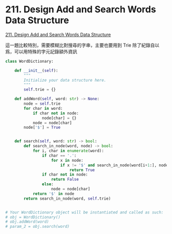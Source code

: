 # 211. Design Add and Search Words Data Structure

[211. Design Add and Search Words Data Structure](https://leetcode.com/problems/design-add-and-search-words-data-structure/)

這一題比較特別，需要模糊比對搜尋的字串，主要也要用到 Trie 除了紀錄自以爲，可以用特殊的字元記錄額外資訊

```python
class WordDictionary:

    def __init__(self):
        """
        Initialize your data structure here.
        """
        self.trie = {}

    def addWord(self, word: str) -> None:
        node = self.trie
        for char in word:
            if char not in node:
                node[char] = {}
            node = node[char]
        node['$'] = True


    def search(self, word: str) -> bool:
        def search_in_node(word, node) -> bool:
            for i, char in enumerate(word):
                if char == '.':
                    for x in node:
                        if x != '$' and search_in_node(word[i+1:], node[x]):
                            return True
                if char not in node:
                    return False
                else:
                    node = node[char]
            return '$' in node
        return search_in_node(word, self.trie)


# Your WordDictionary object will be instantiated and called as such:
# obj = WordDictionary()
# obj.addWord(word)
# param_2 = obj.search(word)
```

